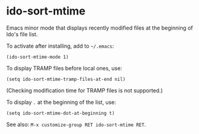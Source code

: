 ido-sort-mtime
==============

Emacs minor mode that displays recently modified files at the beginning of Ido's file list.

To activate after installing, add to `~/.emacs`:

    (ido-sort-mtime-mode 1)

To display TRAMP files before local ones, use:

    (setq ido-sort-mtime-tramp-files-at-end nil)

(Checking modification time for TRAMP files is not supported.)

To display `.` at the beginning of the list, use:

    (setq ido-sort-mtime-dot-at-beginning t)

See also: `M-x customize-group RET ido-sort-mtime RET`.
